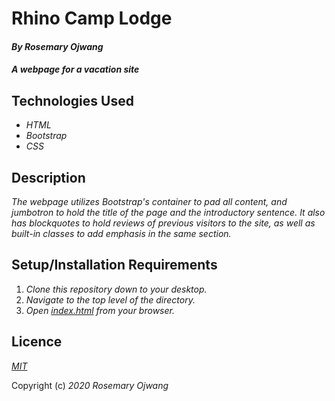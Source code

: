 # Rhino Camp Lodge

#### _By Rosemary Ojwang_
#### _A webpage for a vacation site_

## Technologies Used
* _HTML_
* _Bootstrap_
* _CSS_

## Description
_The webpage utilizes Bootstrap's container to pad all content, and jumbotron to hold the title of the page and the introductory sentence. It also has blockquotes to hold reviews of previous visitors to the site, as well as built-in classes to add emphasis in the same section._


## Setup/Installation Requirements
1. _Clone this repository down to your desktop._
2. _Navigate to the top level of the directory._
3. _Open [index.html](index.html) from your browser._

## Licence

_[MIT](https://opensource.org/licenses/MIT)_

Copyright (c) _2020_ _Rosemary Ojwang_